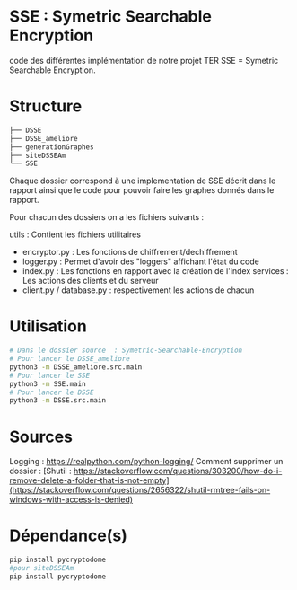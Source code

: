 # SSE : Symetric Searchable Encryption

code des différentes implémentation de notre projet TER SSE = Symetric Searchable Encryption.
# Structure

```bash
├── DSSE
├── DSSE_ameliore
├── generationGraphes
├── siteDSSEAm
└── SSE
```

Chaque dossier correspond à une implementation de SSE décrit dans le rapport ainsi que le code pour pouvoir faire les graphes donnés dans le rapport.

Pour chacun des dossiers on a les fichiers suivants : 

utils : Contient les fichiers utilitaires
- encryptor.py : Les fonctions de chiffrement/dechiffrement
- logger.py : Permet d'avoir des "loggers" affichant l'état du code
- index.py : Les fonctions en rapport avec la création de l'index
services : Les actions des clients et du serveur
- client.py / database.py : respectivement les actions de chacun 

# Utilisation
```bash
# Dans le dossier source  : Symetric-Searchable-Encryption 
# Pour lancer le DSSE_ameliore
python3 -m DSSE_ameliore.src.main
# Pour lancer le SSE
python3 -m SSE.main 
# Pour lancer le DSSE
python3 -m DSSE.src.main
```


# Sources
Logging : https://realpython.com/python-logging/
Comment supprimer un dossier : [Shutil : https://stackoverflow.com/questions/303200/how-do-i-remove-delete-a-folder-that-is-not-empty](https://stackoverflow.com/questions/2656322/shutil-rmtree-fails-on-windows-with-access-is-denied)

# Dépendance(s)
```bash
pip install pycryptodome
#pour siteDSSEAm 
pip install pycryptodome
```

